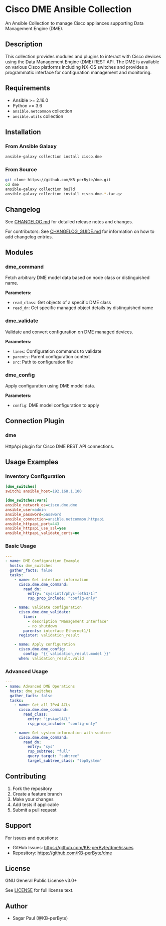 # Cisco DME Ansible Collection

An Ansible Collection to manage Cisco appliances supporting Data Management Engine (DME).

## Description

This collection provides modules and plugins to interact with Cisco devices using the Data Management Engine (DME) REST API. The DME is available on various Cisco platforms including NX-OS switches and provides a programmatic interface for configuration management and monitoring.

## Requirements

- Ansible >= 2.16.0
- Python >= 3.6
- `ansible.netcommon` collection
- `ansible.utils` collection

## Installation

### From Ansible Galaxy

```bash
ansible-galaxy collection install cisco.dme
```

### From Source

```bash
git clone https://github.com/KB-perByte/dme.git
cd dme
ansible-galaxy collection build
ansible-galaxy collection install cisco-dme-*.tar.gz
```

## Changelog

See [CHANGELOG.md](CHANGELOG.md) for detailed release notes and changes.

For contributors: See [CHANGELOG_GUIDE.md](CHANGELOG_GUIDE.md) for information on how to add changelog entries.

## Modules

### dme_command

Fetch arbitrary DME model data based on node class or distinguished name.

**Parameters:**
- `read_class`: Get objects of a specific DME class
- `read_dn`: Get specific managed object details by distinguished name

### dme_validate

Validate and convert configuration on DME managed devices.

**Parameters:**
- `lines`: Configuration commands to validate
- `parents`: Parent configuration context
- `src`: Path to configuration file

### dme_config

Apply configuration using DME model data.

**Parameters:**
- `config`: DME model configuration to apply

## Connection Plugin

### dme

HttpApi plugin for Cisco DME REST API connections.

## Usage Examples

### Inventory Configuration

```ini
[dme_switches]
switch1 ansible_host=192.168.1.100

[dme_switches:vars]
ansible_network_os=cisco.dme.dme
ansible_user=admin
ansible_password=password
ansible_connection=ansible.netcommon.httpapi
ansible_httpapi_port=443
ansible_httpapi_use_ssl=yes
ansible_httpapi_validate_certs=no
```

### Basic Usage

```yaml
---
- name: DME Configuration Example
  hosts: dme_switches
  gather_facts: false
  tasks:
    - name: Get interface information
      cisco.dme.dme_command:
        read_dn:
          entry: "sys/intf/phys-[eth1/1]"
          rsp_prop_include: "config-only"

    - name: Validate configuration
      cisco.dme.dme_validate:
        lines:
          - description "Management Interface"
          - no shutdown
        parents: interface Ethernet1/1
      register: validation_result

    - name: Apply configuration
      cisco.dme.dme_config:
        config: "{{ validation_result.model }}"
      when: validation_result.valid
```

### Advanced Usage

```yaml
---
- name: Advanced DME Operations
  hosts: dme_switches
  gather_facts: false
  tasks:
    - name: Get all IPv4 ACLs
      cisco.dme.dme_command:
        read_class:
          entry: "ipv4aclACL"
          rsp_prop_include: "config-only"

    - name: Get system information with subtree
      cisco.dme.dme_command:
        read_dn:
          entry: "sys"
          rsp_subtree: "full"
          query_target: "subtree"
          target_subtree_class: "topSystem"
```

## Contributing

1. Fork the repository
2. Create a feature branch
3. Make your changes
4. Add tests if applicable
5. Submit a pull request

## Support

For issues and questions:
- GitHub Issues: https://github.com/KB-perByte/dme/issues
- Repository: https://github.com/KB-perByte/dme

## License

GNU General Public License v3.0+

See [LICENSE](LICENSE) for full license text.

## Author

- Sagar Paul (@KB-perByte)
